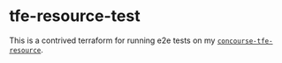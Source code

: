 # tfe-resource-test
This is a contrived terraform for running e2e tests on my [`concourse-tfe-resource`](https://github.com/orstensemantics/concourse-tfe-resource). 
